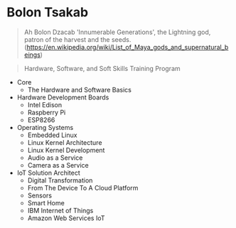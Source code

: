 # Bolon Tsakab

> Ah Bolon Dzacab 'Innumerable Generations', the Lightning god, patron of the harvest and the seeds. (https://en.wikipedia.org/wiki/List_of_Maya_gods_and_supernatural_beings)

> Hardware, Software, and Soft Skills Training Program

- Core
  - The Hardware and Software Basics
- Hardware Development Boards
  - Intel Edison
  - Raspberry Pi
  - ESP8266
- Operating Systems
  - Embedded Linux
  - Linux Kernel Architecture
  - Linux Kernel Development
  - Audio as a Service
  - Camera as a Service
- IoT Solution Architect
  - Digital Transformation
  - From The Device To A Cloud Platform
  - Sensors
  - Smart Home
  - IBM Internet of Things
  - Amazon Web Services IoT
